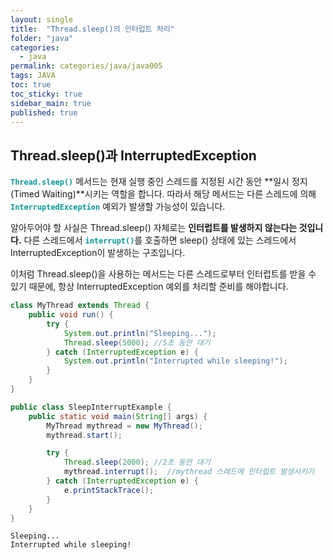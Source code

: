 ```yaml
---
layout: single
title:  "Thread.sleep()의 인터럽트 처리"
folder: "java"
categories:
  - java
permalink: categories/java/java005
tags: JAVA
toc: true
toc_sticky: true
sidebar_main: true
published: true
---
```


## Thread.sleep()과 InterruptedException
<span style="color: rgb(3, 150, 150); font-weight: bold;">`Thread.sleep()`</span> 메서드는 현재 실행 중인 스레드를 지정된 시간 동안 **일시 정지(Timed Waiting)**시키는 역할을 합니다. 따라서 해당 메서드는 다른 스레드에 의해 <span style="color: rgb(3, 150, 150); font-weight: bold;">`InterruptedException`</span> 예외가 발생할 가능성이 있습니다.

알아두어야 할 사실은 Thread.sleep() 자체로는 **인터럽트를 발생하지 않는다는 것입니다.** 다른 스레드에서 <span style="color: rgb(3, 150, 150); font-weight: bold;">`interrupt()`</span>를 호출하면 sleep() 상태에 있는 스레드에서 InterruptedException이 발생하는 구조입니다.

이처럼 Thread.sleep()을 사용하는 메서드는 다른 스레드로부터 인터럽트를 받을 수 있기 때문에, 항상 InterruptedException 예외를 처리할 준비를 해야합니다.

```java
class MyThread extends Thread {
    public void run() {
        try {
            System.out.println("Sleeping...");
            Thread.sleep(5000); //5초 동안 대기
        } catch (InterruptedException e) {
            System.out.println("Interrupted while sleeping!");
        }
    }
}

public class SleepInterruptExample {
    public static void main(String[] args) {
        MyThread mythread = new MyThread();
        mythread.start();

        try {
            Thread.sleep(2000); //2초 동안 대기
            mythread.interrupt();  //mythread 스레드에 인터럽트 발생시키기
        } catch (InterruptedException e) {
            e.printStackTrace();
        }
    }
}
```

```
Sleeping...
Interrupted while sleeping!
```